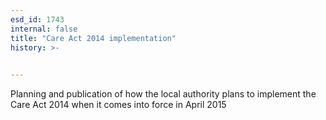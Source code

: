 ```yaml
---
esd_id: 1743
internal: false
title: "Care Act 2014 implementation"
history: >-
  

---
```


Planning and publication of how the local authority plans to implement the Care Act 2014 when it comes into force in April 2015

